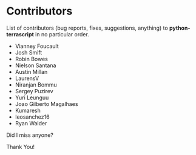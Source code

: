 # Contributors

List of contributors (bug reports, fixes, suggestions, anything) to
**python-terrascript** in no particular order.

* Vianney Foucault
* Josh Smift
* Robin Bowes
* Nielson Santana
* Austin Millan
* LaurensV
* Niranjan Bommu
* Sergey Puzirev
* Yuri Leunguu
* Joao Gilberto Magalhaes
* Kumaresh
* leosanchez16
* Ryan Walder

Did I miss anyone?

Thank You!
